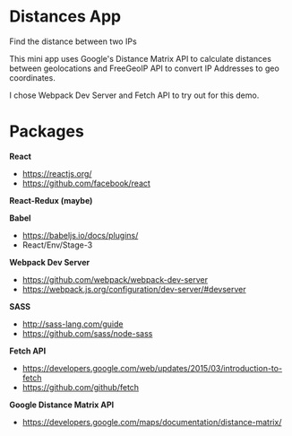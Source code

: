 # Distances App
Find the distance between two IPs

This mini app uses Google's Distance Matrix API to calculate distances between geolocations and FreeGeoIP API to convert IP Addresses to geo coordinates.

I chose Webpack Dev Server and Fetch API to try out for this demo.

# Packages
**React**
* https://reactjs.org/
* https://github.com/facebook/react

**React-Redux (maybe)**

**Babel**
* https://babeljs.io/docs/plugins/
* React/Env/Stage-3


**Webpack Dev Server**
* https://github.com/webpack/webpack-dev-server
* https://webpack.js.org/configuration/dev-server/#devserver

**SASS**
* http://sass-lang.com/guide
* https://github.com/sass/node-sass

**Fetch API**
* https://developers.google.com/web/updates/2015/03/introduction-to-fetch
* https://github.com/github/fetch

**Google Distance Matrix API**
* https://developers.google.com/maps/documentation/distance-matrix/